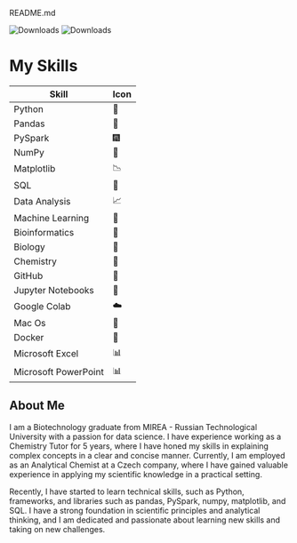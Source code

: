 README.md

![Downloads](https://img.shields.io/badge/-Hi%2C%20my%20name%20is%20Artem-yellow%20green)
![Downloads](https://img.shields.io/badge/-I%20am%20a%20beginner%20data%20scientist%20-yellow)

# My Skills

| Skill                | Icon |
|---------------------|------|
| Python              |  🐍  |
| Pandas              |  🐼  |
| PySpark             | 🎆  |
| NumPy               |  🔢  |
| Matplotlib          | 📉 |
| SQL                 |  💾  |
| Data Analysis       |  📈  |
| Machine Learning    |  🤖  |
| Bioinformatics      | 🧬 |
| Biology             | 🧫 |
| Chemistry           | 🧪 |
| GitHub              |  🐙  |
| Jupyter Notebooks   |  📓 |
| Google Colab        |  ☁️  |
| Mac Os              |  🐧  |
| Docker              |  🐳  |
| Microsoft Excel     |  📊 |
| Microsoft PowerPoint|  📊 |
## About Me

I am a Biotechnology graduate from MIREA - Russian Technological University with a passion for data science. I have experience working as a Chemistry Tutor for 5 years, where I have honed my skills in explaining complex concepts in a clear and concise manner. Currently, I am employed as an Analytical Chemist at a Czech company, where I have gained valuable experience in applying my scientific knowledge in a practical setting.

Recently, I have started to learn technical skills, such as Python, frameworks, and libraries such as pandas, PySpark, numpy, matplotlib, and SQL. I have a strong foundation in scientific principles and analytical thinking, and I am dedicated and passionate about learning new skills and taking on new challenges.
